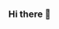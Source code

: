 ### Hi there 👋

<!--
**oluwaetosin/oluwaetosin** is a ✨ _special_ ✨ repository because its `README.md` (this file) appears on your GitHub profile.
### About me 👋
Here are some ideas to get you started:

- 🔭 I’m currently working on ...
- 🌱 I’m currently learning ...
- 👯 I’m looking to collaborate on ...
- 🤔 I’m looking for help with ...
- 💬 Ask me about ...
- 📫 How to reach me: ...
- 😄 Pronouns: ...
- ⚡ Fun fact: ...
-->
